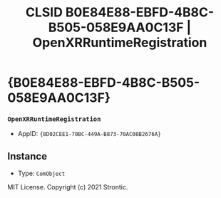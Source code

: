 ﻿---
title: "CLSID B0E84E88-EBFD-4B8C-B505-058E9AA0C13F | OpenXRRuntimeRegistration"
excerpt: What is COM-Object CLSID B0E84E88-EBFD-4B8C-B505-058E9AA0C13F?
---

# {B0E84E88-EBFD-4B8C-B505-058E9AA0C13F}

### `OpenXRRuntimeRegistration`
* AppID: `{8D02CEE1-70BC-449A-B873-70AC08B2676A}`

## Instance

* Type: `ComObject`

MIT License. Copyright (c) 2021 Strontic.


